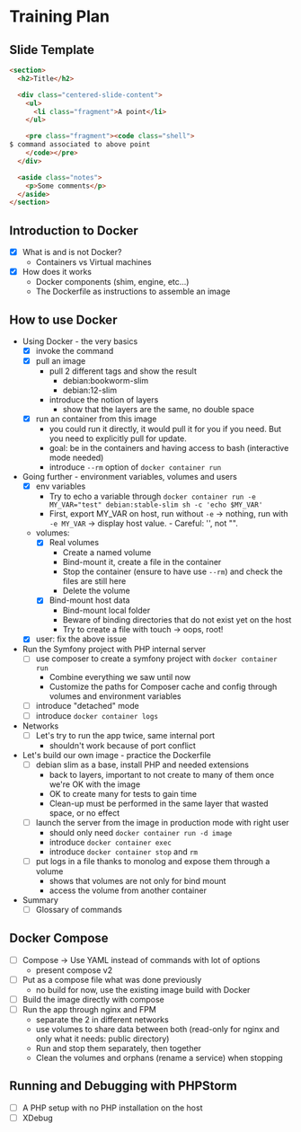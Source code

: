 # Training Plan

## Slide Template

```html
<section>
  <h2>Title</h2>

  <div class="centered-slide-content">
    <ul>
      <li class="fragment">A point</li>
    </ul>

    <pre class="fragment"><code class="shell">
$ command associated to above point
    </code></pre>
  </div>

  <aside class="notes">
    <p>Some comments</p>
  </aside>
</section>
```

## Introduction to Docker

- [x] What is and is not Docker?
  - Containers vs Virtual machines
- [x] How does it works
  - Docker components (shim, engine, etc...)
  - The Dockerfile as instructions to assemble an image

## How to use Docker

- Using Docker - the very basics
  - [x] invoke the command
  - [x] pull an image
    - pull 2 different tags and show the result
      - debian:bookworm-slim
      - debian:12-slim
    - introduce the notion of layers
      - show that the layers are the same, no double space
  - [x] run an container from this image
    - you could run it directly, it would pull it for you if you need. But you need to explicitly pull for update.
    - goal: be in the containers and having access to bash (interactive mode needed)
    - introduce `--rm` option of `docker container run`
- Going further - environment variables, volumes and users
  - [x] env variables
    - Try to echo a variable through `docker container run -e MY_VAR="test" debian:stable-slim sh -c 'echo $MY_VAR'`
    - First, export MY_VAR on host, run without `-e` → nothing, run with `-e MY_VAR` → display host value. - Careful: '', not "".
  - volumes:
    - [x] Real volumes
      - Create a named volume
      - Bind-mount it, create a file in the container
      - Stop the container (ensure to have use `--rm`) and check the files are still here
      - Delete the volume
    - [x] Bind-mount host data
      - Bind-mount local folder
      - Beware of binding directories that do not exist yet on the host
      - Try to create a file with touch → oops, root!
  - [x] user: fix the above issue
- Run the Symfony project with PHP internal server
  - [ ] use composer to create a symfony project with `docker container run`
    - Combine everything we saw until now
    - Customize the paths for Composer cache and config through volumes and environment variables
  - [ ] introduce "detached" mode
  - [ ] introduce `docker container logs`
- Networks
  - [ ] Let's try to run the app twice, same internal port
    - shouldn't work because of port conflict
- Let's build our own image - practice the Dockerfile
  - [ ] debian slim as a base, install PHP and needed extensions
    - back to layers, important to not create to many of them once we're OK with the image
    - OK to create many for tests to gain time
    - Clean-up must be performed in the same layer that wasted space, or no effect
  - [ ] launch the server from the image in production mode with right user
    - should only need `docker container run -d image`
    - introduce `docker container exec`
    - introduce `docker container stop` and `rm`
  - [ ] put logs in a file thanks to monolog and expose them through a volume
    - shows that volumes are not only for bind mount
    - access the volume from another container
- Summary
  - [ ] Glossary of commands

## Docker Compose

- [ ] Compose → Use YAML instead of commands with lot of options
  - present compose v2
- [ ] Put as a compose file what was done previously
  - no build for now, use the existing image build with Docker
- [ ] Build the image directly with compose
- [ ] Run the app through nginx and FPM
  - separate the 2 in different networks
  - use volumes to share data between both (read-only for nginx and only what it needs: public directory)
  - Run and stop them separately, then together
  - Clean the volumes and orphans (rename a service) when stopping

## Running and Debugging with PHPStorm

- [ ] A PHP setup with no PHP installation on the host
- [ ] XDebug
